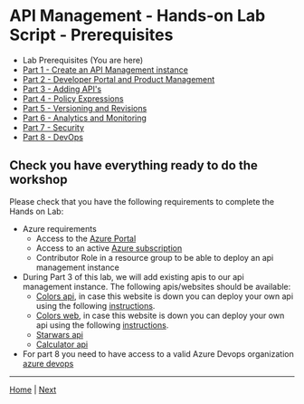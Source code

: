 # API Management - Hands-on Lab Script - Prerequisites

- Lab Prerequisites (You are here)
- [Part 1 - Create an API Management instance](apimanagement-1.md)
- [Part 2 - Developer Portal and Product Management](apimanagement-2.md)
- [Part 3 - Adding API's](apimanagement-3.md)
- [Part 4 - Policy Expressions](apimanagement-4.md)
- [Part 5 - Versioning and Revisions](apimanagement-5.md)
- [Part 6 - Analytics and Monitoring](apimanagement-6.md)
- [Part 7 - Security](apimanagement-7.md)
- [Part 8 - DevOps](apimanagement-8.md)


## Check you have everything ready to do the workshop

Please check that you have the following requirements to complete the Hands on Lab:

- Azure requirements
  - Access to the [Azure Portal](https://www.portal.azure.com)
  - Access to an active [Azure subscription](https://portal.azure.com/#blade/Microsoft_Azure_Billing/SubscriptionsBlade)
  - Contributor Role in a resource group to be able to deploy an api management instance
- During Part 3 of this lab, we will add existing apis to our api management instance. The following apis/websites should be available:
  - [Colors api](https://markcolorapi.azurewebsites.net/swagger/), in case this website is down you can deploy your own api using the following [instructions](apimanagement-A.md).
  - [Colors web](https://markcolorweb.azurewebsites.net/), in case this website is down you can deploy your own api using the following [instructions](apimanagement-A.md).
  - [Starwars api](https://swapi.dev/)
  - [Calculator api](http://calcapi.cloudapp.net/calcapi.json)
- For part 8 you need to have access to a valid Azure Devops organization [azure devops](https://dev.azure.com)





---
[Home](README.md) |  [Next](apimanagement-1.md)
